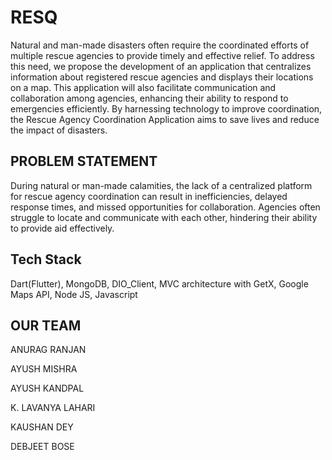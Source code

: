 
# RESQ

Natural and man-made disasters often require the coordinated efforts of multiple rescue agencies to provide timely and effective relief. To address this need, we propose the development of an application that centralizes information about registered rescue agencies and displays their locations on a map. This application will also facilitate communication and collaboration among agencies, enhancing their ability to respond to emergencies efficiently. By harnessing technology to improve coordination, the Rescue Agency Coordination Application aims to save lives and reduce the impact of disasters.


## PROBLEM STATEMENT
During natural or man-made calamities, the lack of a centralized platform for rescue agency coordination can result in inefficiencies, delayed response times, and missed opportunities for collaboration. Agencies often struggle to locate and communicate with each other, hindering their ability to provide aid effectively. 

## Tech Stack

Dart(Flutter),
MongoDB,
DIO_Client,
MVC architecture with GetX,
Google Maps API,
Node JS,
Javascript



## OUR TEAM
ANURAG RANJAN

AYUSH MISHRA

AYUSH KANDPAL

K. LAVANYA LAHARI

KAUSHAN DEY

DEBJEET BOSE








